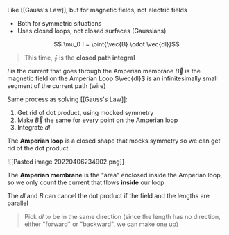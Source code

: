 Like [[Gauss's Law]], but for magnetic fields, not electric fields
- Both for symmetric situations
- Uses closed loops, not closed surfaces (Gaussians)

$$ \mu_0 I = \oint{\vec{B} \cdot \vec{dl}}$$
> This time, $\oint$ is the **closed path integral**

$I$ is the current that goes through the Amperian membrane
$\vec{B}$ is the magnetic field on the Amperian Loop
$\vec{dl}$ is an infinitesimally small segment of the current path (wire)

Same process as solving [[Gauss's Law]]:
1. Get rid of dot product, using mocked symmetry
2. Make $\vec{B}$ the same for every point on the Amperian loop
3. Integrate $dl$


The **Amperian loop** is a closed shape that mocks symmetry so we can get rid of the dot product

![[Pasted image 20220406234902.png]]

The **Amperian membrane** is the "area" enclosed inside the Amperian loop, so we only count the current that flows **inside** our loop

The $dl$ and $B$ can cancel the dot product if the field and the lengths are parallel 
> Pick $dl$ to be in the same direction (since the length has no direction, either "forward" or "backward", we can make one up)

